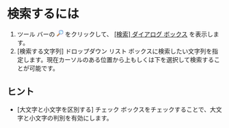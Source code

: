 # 検索するには

1. ツール バーの ![[検索]](../../images/editfind.png)
をクリックして、 [\[検索\] ダイアログ ボックス](../../dlg/find/index) を表示します。
2. \[検索する文字列\] ドロップダウン リスト ボックスに検索したい文字列を指定します。現在カーソルのある位置から上もしくは下を選択して検索することが可能です。

## ヒント

- \[大文字と小文字を区別する\] チェック ボックスをチェックすることで、大文字と小文字の判別を有効にします。
